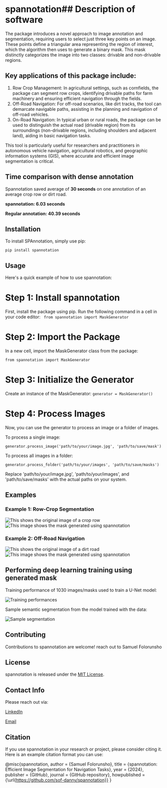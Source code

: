 # spannotation## Description of software
The package introduces a novel approach to image annotation and segmentation, requiring users to select just three key points on an image. These points define a triangular area representing the region of interest, which the algorithm then uses to generate a binary mask. This mask distinctly categorizes the image into two classes: drivable and non-drivable regions.

## Key applications of this package include:

1. Row Crop Management: In agricultural settings, such as cornfields, the package can segment row crops, identifying drivable paths for farm machinery and ensuring efficient navigation through the fields.
2. Off-Road Navigation: For off-road scenarios, like dirt tracks, the tool can demarcate navigable paths, assisting in the planning and navigation of off-road vehicles.
3. On-Road Navigation: In typical urban or rural roads, the package can be used to distinguish the actual road (drivable region) from its surroundings (non-drivable regions, including shoulders and adjacent land), aiding in basic navigation tasks.

This tool is particularly useful for researchers and practitioners in autonomous vehicle navigation, agricultural robotics, and geographic information systems (GIS), where accurate and efficient image segmentation is critical.

## Time comparison with dense annotation 

Spannotation saved average of **30 seconds** on one annotation of an average crop row or dirt road. 

**spannotation: 6.03 seconds** 

**Regular annotation: 40.39 seconds** 

## Installation
To install SPAnnotation, simply use pip: 

``` pip install spannotation ```

## Usage
Here's a quick example of how to use spannotation:


# Step 1: Install spannotation
First, install the package using pip. Run the following command in a cell in your code editor:
```  from spannotation import MaskGenerator ```

# Step 2: Import the Package
In a new cell, import the MaskGenerator class from the package:

``` from spannotation import MaskGenerator ```

# Step 3: Initialize the Generator
Create an instance of the MaskGenerator:
``` generator = MaskGenerator() ```

# Step 4: Process Images
Now, you can use the generator to process an image or a folder of images.

To process a single image:

``` generator.process_image('path/to/your/image.jpg', 'path/to/save/mask') ```

To process all images in a folder:

``` generator.process_folder('path/to/your/images', 'path/to/save/masks') ```

Replace 'path/to/your/image.jpg', 'path/to/your/images', and 'path/to/save/masks' with the actual paths on your system.



## Examples  
### Example 1: Row-Crop Segmentation
![This shows the original image of a crop row]((https://github.com/sof-danny/spannotation/blob/master/sample_images/row_crop.png))
![This image shows the mask generated using spannotation]([https://github.com/sof-danny/spannotation/blob/master/sample_images/dirt_road_mask.png](https://github.com/sof-danny/spannotation/blob/master/sample_images/row_crop_mask.png))


### Example 2: Off-Road Navigation
![This shows the original image of a dirt road](https://github.com/sof-danny/spannotation/blob/master/sample_images/dir_road.png)
![This image shows the mask generated using spannotation](https://github.com/sof-danny/spannotation/blob/master/sample_images/dirt_road_mask.png)


## Performing deep learning training using generated mask 

Training performance of 1030 images/masks used to train a U-Net model:

![Training performances](https://github.com/sof-danny/spannotation/blob/master/sample_images/training_result.png)

Sample semantic segmentation from the model trained with the data:

![Sample segmentation](https://github.com/sof-danny/spannotation/blob/master/sample_images/sample_segmentation.png)


## Contributing
Contributions to spannotation are welcome! reach out to Samuel Folorunsho 


## License
spannotation is released under the [MIT License](https://opensource.org/license/mit).


## Contact Info
Please reach out via: 

[LinkedIn](https://www.linkedin.com/in/samuelofolorunsho/)

[Email](mailto:folorunshosamuel001@gmail.com)


## Citation

If you use spannotation in your research or project, please consider citing it. Here is an example citation format you can use:

@misc{spannotation,
author = {Samuel Folorunsho},
title = {spannotation: Efficient Image Segmentation for Navigation Tasks},
year = {2024},
publisher = {GitHub},
journal = {GitHub repository},
howpublished = {\url{https://github.com/sof-danny/spannotation}}
}



